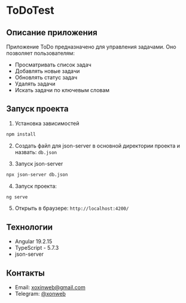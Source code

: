 # ToDoTest
## Описание приложения

Приложение ToDo предназначено для управления задачами. Оно позволяет пользователям:
- Просматривать список задач
- Добавлять новые задачи
- Обновлять статус задач
- Удалять задачи
- Искать задачи по ключевым словам

## Запуск проекта

1. Установка зависимостей
```bash
npm install
```

2. Создать файл для json-server в основной директории проекта и назвать: 
`db.json`


3. Запуск json-server
```bash
npx json-server db.json
```

4. Запуск проекта:
```bash
ng serve
```

5. Открыть в браузере: `http://localhost:4200/`

## Технологии
- Angular 19.2.15
- TypeScript - 5.7.3
- json-server

## Контакты
- Email: [xoxinweb@gmail.com](mailto:xoxinweb@gmail.com)
- Telegram: [@xonweb](https://t.me/xonweb)

